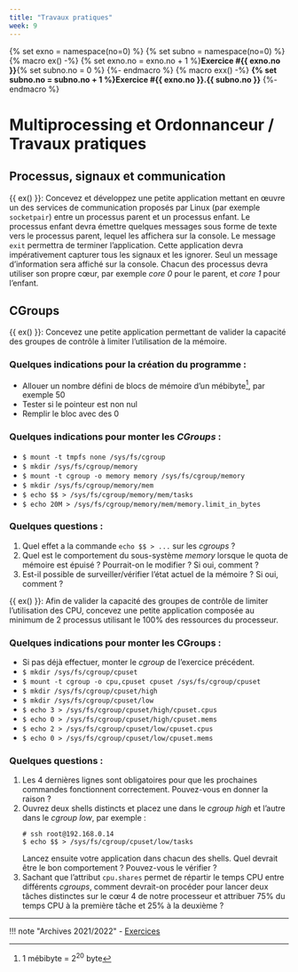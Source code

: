 ```yaml
---
title: "Travaux pratiques"
week: 9
---
```


{% set exno = namespace(no=0) %}
{% set subno = namespace(no=0) %}
{% macro ex() -%}
{% set exno.no = exno.no + 1 %}**Exercice #{{ exno.no }}**{% set subno.no = 0 %}
{%- endmacro %}
{% macro exx() -%}
**{% set subno.no = subno.no + 1 %}Exercice #{{ exno.no }}.{{ subno.no }}**
{%- endmacro %}

# Multiprocessing et Ordonnanceur / Travaux pratiques

## Processus, signaux et communication

{{ ex() }}: Concevez et développez une petite application mettant en
œuvre un des services de communication proposés par Linux (par exemple
`socketpair`) entre un processus parent et un processus enfant. Le
processus enfant devra émettre quelques messages sous forme de texte
vers le processus parent, lequel les affichera sur la console. Le
message `exit` permettra de terminer l’application. Cette application
devra impérativement capturer tous les signaux et les ignorer. Seul un
message d’information sera affiché sur la console. Chacun des processus
devra utiliser son propre cœur, par exemple _core 0_ pour le parent, et _core 1_
pour l’enfant.

## CGroups

{{ ex() }}: Concevez une petite application permettant de valider la
capacité des groupes de contrôle à limiter l’utilisation de la mémoire.

### Quelques indications pour la création du programme :

- Allouer un nombre défini de blocs de mémoire d’un mébibyte[^1], par exemple 50
- Tester si le pointeur est non nul
- Remplir le bloc avec des 0

[^1]: $1$ mébibyte = $2^{20}$ byte

### Quelques indications pour monter les _CGroups_ :

- `$ mount -t tmpfs none /sys/fs/cgroup`
- `$ mkdir /sys/fs/cgroup/memory`
- `$ mount -t cgroup -o memory memory /sys/fs/cgroup/memory`
- `$ mkdir /sys/fs/cgroup/memory/mem`
- `$ echo $$ > /sys/fs/cgroup/memory/mem/tasks`
- `$ echo 20M > /sys/fs/cgroup/memory/mem/memory.limit_in_bytes`

### Quelques questions :

1. Quel effet a la commande `echo $$ > ...` sur les _cgroups_ ?
2. Quel est le comportement du sous-système _memory_ lorsque le quota de
   mémoire est épuisé&nbsp;? Pourrait-on le modifier ? Si oui, comment ?
3. Est-il possible de surveiller/vérifier l’état actuel de la mémoire ?
   Si oui, comment ?

{{ ex() }}: Afin de valider la capacité des groupes de contrôle de
limiter l’utilisation des CPU, concevez une petite application composée
au minimum de 2 processus utilisant le 100% des ressources du
processeur.

### Quelques indications pour monter les CGroups :

- Si pas déjà effectuer, monter le _cgroup_ de l’exercice précédent.
- `$ mkdir /sys/fs/cgroup/cpuset`
- `$ mount -t cgroup -o cpu,cpuset cpuset /sys/fs/cgroup/cpuset`
- `$ mkdir /sys/fs/cgroup/cpuset/high`
- `$ mkdir /sys/fs/cgroup/cpuset/low`
- `$ echo 3 > /sys/fs/cgroup/cpuset/high/cpuset.cpus`
- `$ echo 0 > /sys/fs/cgroup/cpuset/high/cpuset.mems`
- `$ echo 2 > /sys/fs/cgroup/cpuset/low/cpuset.cpus`
- `$ echo 0 > /sys/fs/cgroup/cpuset/low/cpuset.mems`


### Quelques questions :

1. Les 4 dernières lignes sont obligatoires pour que les prochaines
   commandes fonctionnent correctement. Pouvez-vous en donner la raison ?
2. Ouvrez deux shells distincts et placez une dans le _cgroup high_ et
   l’autre dans le _cgroup low_, par exemple :
   ```
   # ssh root@192.168.0.14
   $ echo $$ > /sys/fs/cgroup/cpuset/low/tasks
   ```
   Lancez ensuite votre application dans chacun des shells. Quel
   devrait être le bon comportement ? Pouvez-vous le vérifier ?
3. Sachant que l’attribut ``cpu.shares`` permet de répartir le temps CPU
   entre différents _cgroups_, comment devrait-on procéder pour lancer
   deux tâches distinctes sur le cœur 4 de notre processeur et attribuer
   75% du temps CPU à la première tâche et 25% à la deuxième ?

---

!!! note "Archives 2021/2022"
    - [Exercices](assets/sp.06.2_mas_csel_mulitprocessing_exercices.pdf)
